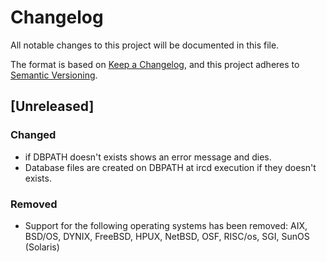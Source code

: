 # Changelog
All notable changes to this project will be documented in this file.

The format is based on [Keep a Changelog](https://keepachangelog.com/en/1.0.0/),
and this project adheres to [Semantic Versioning](https://semver.org/spec/v2.0.0.html).

## [Unreleased]
### Changed
- if DBPATH doesn't exists shows an error message and dies.
- Database files are created on DBPATH at ircd execution if they doesn't exists. 

### Removed
- Support for the following operating systems has been removed: AIX, BSD/OS, DYNIX, FreeBSD,
  HPUX, NetBSD, OSF, RISC/os, SGI, SunOS (Solaris)

